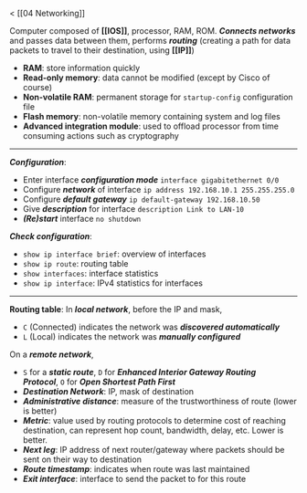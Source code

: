 < [[04 Networking]]

Computer composed of **[[IOS]]**, processor, RAM, ROM. 
***Connects networks*** and passes data between them, performs ***routing*** (creating a path for data packets to travel to their destination, using **[[IP]]**)

- **RAM**: store information quickly
- **Read-only memory**: data cannot be modified (except by Cisco of course)
- **Non-volatile RAM**: permanent storage for `startup-config` configuration file
- **Flash memory**: non-volatile memory containing system and log files
- **Advanced integration module**: used to offload processor from time consuming actions such as cryptography
___

***Configuration***:

- Enter interface ***configuration mode***
	`interface gigabitethernet 0/0`
- Configure ***network*** of interface
	`ip address 192.168.10.1 255.255.255.0`
- Configure ***default gateway***
	`ip default-gateway 192.168.10.50`
- Give ***description*** for interface
	`description Link to LAN-10`
- ***(Re)start*** interface
	`no shutdown`

***Check configuration***: 

- `show ip interface brief`: overview of interfaces
- `show ip route`: routing table
- `show interfaces`: interface statistics
- `show ip interface`: IPv4 statistics for interfaces
___

**Routing table**:
In ***local network***, before the IP and mask,
- `C` (Connected) indicates the network was ***discovered automatically***
- `L` (Local) indicates the network was ***manually configured***

On a ***remote network***,
- `S` for a ***static route***, `D` for ***Enhanced Interior Gateway Routing Protocol***, `O` for ***Open Shortest Path First***
- ***Destination Network***: IP, mask of destination
- ***Administrative distance***: measure of the trustworthiness of route (lower is better)
- ***Metric***: value used by routing protocols to determine cost of reaching destination, can represent hop count, bandwidth, delay, etc. Lower is better.
- ***Next leg***: IP address of next router/gateway where packets should be sent on their way to destination
- ***Route timestamp***: indicates when route was last maintained
- ***Exit interface***: interface to send the packet to for this route

